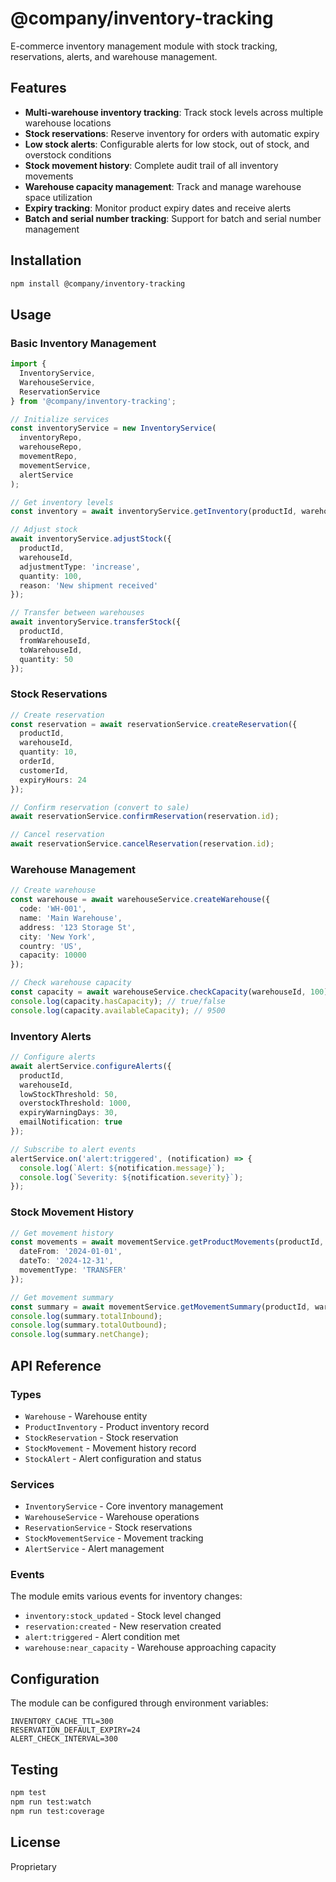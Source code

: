 # @company/inventory-tracking

E-commerce inventory management module with stock tracking, reservations, alerts, and warehouse management.

## Features

- **Multi-warehouse inventory tracking**: Track stock levels across multiple warehouse locations
- **Stock reservations**: Reserve inventory for orders with automatic expiry
- **Low stock alerts**: Configurable alerts for low stock, out of stock, and overstock conditions
- **Stock movement history**: Complete audit trail of all inventory movements
- **Warehouse capacity management**: Track and manage warehouse space utilization
- **Expiry tracking**: Monitor product expiry dates and receive alerts
- **Batch and serial number tracking**: Support for batch and serial number management

## Installation

```bash
npm install @company/inventory-tracking
```

## Usage

### Basic Inventory Management

```typescript
import { 
  InventoryService, 
  WarehouseService,
  ReservationService 
} from '@company/inventory-tracking';

// Initialize services
const inventoryService = new InventoryService(
  inventoryRepo,
  warehouseRepo,
  movementRepo,
  movementService,
  alertService
);

// Get inventory levels
const inventory = await inventoryService.getInventory(productId, warehouseId);

// Adjust stock
await inventoryService.adjustStock({
  productId,
  warehouseId,
  adjustmentType: 'increase',
  quantity: 100,
  reason: 'New shipment received'
});

// Transfer between warehouses
await inventoryService.transferStock({
  productId,
  fromWarehouseId,
  toWarehouseId,
  quantity: 50
});
```

### Stock Reservations

```typescript
// Create reservation
const reservation = await reservationService.createReservation({
  productId,
  warehouseId,
  quantity: 10,
  orderId,
  customerId,
  expiryHours: 24
});

// Confirm reservation (convert to sale)
await reservationService.confirmReservation(reservation.id);

// Cancel reservation
await reservationService.cancelReservation(reservation.id);
```

### Warehouse Management

```typescript
// Create warehouse
const warehouse = await warehouseService.createWarehouse({
  code: 'WH-001',
  name: 'Main Warehouse',
  address: '123 Storage St',
  city: 'New York',
  country: 'US',
  capacity: 10000
});

// Check warehouse capacity
const capacity = await warehouseService.checkCapacity(warehouseId, 100);
console.log(capacity.hasCapacity); // true/false
console.log(capacity.availableCapacity); // 9500
```

### Inventory Alerts

```typescript
// Configure alerts
await alertService.configureAlerts({
  productId,
  warehouseId,
  lowStockThreshold: 50,
  overstockThreshold: 1000,
  expiryWarningDays: 30,
  emailNotification: true
});

// Subscribe to alert events
alertService.on('alert:triggered', (notification) => {
  console.log(`Alert: ${notification.message}`);
  console.log(`Severity: ${notification.severity}`);
});
```

### Stock Movement History

```typescript
// Get movement history
const movements = await movementService.getProductMovements(productId, {
  dateFrom: '2024-01-01',
  dateTo: '2024-12-31',
  movementType: 'TRANSFER'
});

// Get movement summary
const summary = await movementService.getMovementSummary(productId, warehouseId);
console.log(summary.totalInbound);
console.log(summary.totalOutbound);
console.log(summary.netChange);
```

## API Reference

### Types

- `Warehouse` - Warehouse entity
- `ProductInventory` - Product inventory record
- `StockReservation` - Stock reservation
- `StockMovement` - Movement history record
- `StockAlert` - Alert configuration and status

### Services

- `InventoryService` - Core inventory management
- `WarehouseService` - Warehouse operations
- `ReservationService` - Stock reservations
- `StockMovementService` - Movement tracking
- `AlertService` - Alert management

### Events

The module emits various events for inventory changes:

- `inventory:stock_updated` - Stock level changed
- `reservation:created` - New reservation created
- `alert:triggered` - Alert condition met
- `warehouse:near_capacity` - Warehouse approaching capacity

## Configuration

The module can be configured through environment variables:

```env
INVENTORY_CACHE_TTL=300
RESERVATION_DEFAULT_EXPIRY=24
ALERT_CHECK_INTERVAL=300
```

## Testing

```bash
npm test
npm run test:watch
npm run test:coverage
```

## License

Proprietary